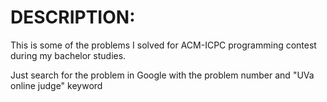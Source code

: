 # DESCRIPTION:
This is some of the problems I solved for ACM-ICPC programming contest during my bachelor studies.

Just search for the problem in Google with the problem number and "UVa online judge" keyword

